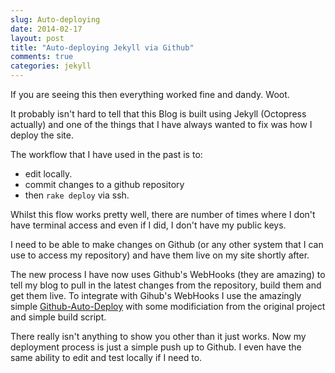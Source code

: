 ```yaml
---
slug: Auto-deploying
date: 2014-02-17
layout: post
title: "Auto-deploying Jekyll via Github"
comments: true
categories: jekyll
---
```


If you are seeing this then everything worked fine and dandy.  Woot.

It probably isn't hard to tell that this Blog is built using Jekyll (Octopress actually) and one of the things that I have always wanted to fix was how I deploy the site.

The workflow that I have used in the past is to:

*  edit locally.
*  commit changes to a github repository 
*  then `rake deploy` via ssh.

Whilst this flow works pretty well, there are number of times where I don't have terminal access and even if I did, I don't have my public keys.

I need to be able to make changes on Github (or any other system that I can use to access my repository) and have them live on my site shortly after.

The new process I have now uses Github's WebHooks (they are amazing) to tell my blog to pull in the latest changes from the repository, build them and get them live.  To integrate with Gihub's WebHooks I use the amazingly simple [Github-Auto-Deploy](https://github.com/PaulKinlan/Github-Auto-Deploy) with some modificiation from the original project and simple build script.

There really isn't anything to show you other than it just works.  Now my deployment process is just a simple push up to Github.  I even have the same ability to edit and test locally if I need to.

